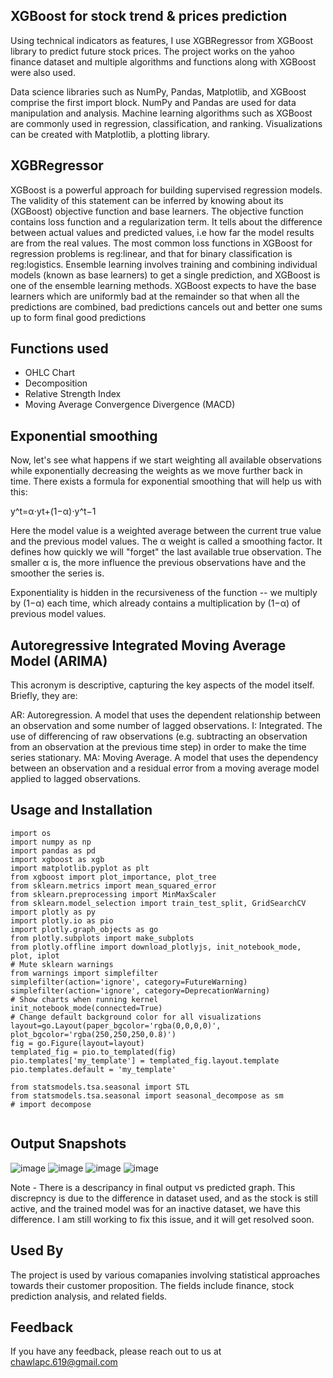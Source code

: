 
## XGBoost for stock trend & prices prediction
Using technical indicators as features, I use XGBRegressor from XGBoost library to predict future stock prices.
The project works on the yahoo finance dataset and multiple algorithms and functions along with XGBoost were also used.

Data science libraries such as NumPy, Pandas, Matplotlib, and XGBoost comprise the first import block. NumPy and Pandas are used for data manipulation and analysis. Machine learning algorithms such as XGBoost are commonly used in regression, classification, and ranking. Visualizations can be created with Matplotlib, a plotting library.

## XGBRegressor
XGBoost is a powerful approach for building supervised regression models. The validity of this statement can be inferred by knowing about its (XGBoost) objective function and base learners. The objective function contains loss function and a regularization term. It tells about the difference between actual values and predicted values, i.e how far the model results are from the real values. The most common loss functions in XGBoost for regression problems is reg:linear, and that for binary classification is reg:logistics. Ensemble learning involves training and combining individual models (known as base learners) to get a single prediction, and XGBoost is one of the ensemble learning methods. XGBoost expects to have the base learners which are uniformly bad at the remainder so that when all the predictions are combined, bad predictions cancels out and better one sums up to form final good predictions


## Functions used
* OHLC Chart
* Decomposition
* Relative Strength Index
*  Moving Average Convergence Divergence (MACD)


## Exponential smoothing
Now, let's see what happens if we start weighting all available observations while exponentially decreasing the weights as we move further back in time. There exists a formula for exponential smoothing that will help us with this:

y^t=α⋅yt+(1−α)⋅y^t−1
 
Here the model value is a weighted average between the current true value and the previous model values. The  α
  weight is called a smoothing factor. It defines how quickly we will "forget" the last available true observation. The smaller  α
  is, the more influence the previous observations have and the smoother the series is.

Exponentiality is hidden in the recursiveness of the function -- we multiply by  (1−α)
  each time, which already contains a multiplication by  (1−α)
  of previous model values.
  
## Autoregressive Integrated Moving Average Model (ARIMA)
This acronym is descriptive, capturing the key aspects of the model itself. Briefly, they are:

AR: Autoregression. A model that uses the dependent relationship between an observation and some number of lagged observations.
I: Integrated. The use of differencing of raw observations (e.g. subtracting an observation from an observation at the previous time step) in order to make the time series stationary.
MA: Moving Average. A model that uses the dependency between an observation and a residual error from a moving average model applied to lagged observations.






## Usage and Installation

```
import os
import numpy as np
import pandas as pd
import xgboost as xgb
import matplotlib.pyplot as plt
from xgboost import plot_importance, plot_tree
from sklearn.metrics import mean_squared_error
from sklearn.preprocessing import MinMaxScaler
from sklearn.model_selection import train_test_split, GridSearchCV
import plotly as py
import plotly.io as pio
import plotly.graph_objects as go
from plotly.subplots import make_subplots
from plotly.offline import download_plotlyjs, init_notebook_mode, plot, iplot
# Mute sklearn warnings
from warnings import simplefilter
simplefilter(action='ignore', category=FutureWarning)
simplefilter(action='ignore', category=DeprecationWarning)
# Show charts when running kernel
init_notebook_mode(connected=True)
# Change default background color for all visualizations
layout=go.Layout(paper_bgcolor='rgba(0,0,0,0)', plot_bgcolor='rgba(250,250,250,0.8)')
fig = go.Figure(layout=layout)
templated_fig = pio.to_templated(fig)
pio.templates['my_template'] = templated_fig.layout.template
pio.templates.default = 'my_template'

from statsmodels.tsa.seasonal import STL
from statsmodels.tsa.seasonal import seasonal_decompose as sm
# import decompose


```

## Output Snapshots
![image](https://github.com/Prayag-Chawla/XGBoost-Fro-Stock-Prediction/assets/92213377/07952a70-6336-4b8c-835b-62ecabd07f25)
![image](https://github.com/Prayag-Chawla/XGBoost-Fro-Stock-Prediction/assets/92213377/cae59b3b-3f75-4056-8eb2-5b6e5017272e)
![image](https://github.com/Prayag-Chawla/XGBoost-Fro-Stock-Prediction/assets/92213377/483df038-87b0-4895-8bdc-29ac94b75339)
![image](https://github.com/Prayag-Chawla/XGBoost-Fro-Stock-Prediction/assets/92213377/ab232e60-cb3f-4cca-ae29-53bb458956e1)

Note - There is a descripancy in final output vs predicted graph. This discrepncy is due to the difference in dataset used, and as the stock is still active, and the trained model was for an inactive dataset, we have this difference. I am still working to fix this issue, and it will get resolved soon.






## Used By
The project is used by various comapanies involving statistical approaches towards their customer proposition. The fields include finance, stock prediction analysis, and related fields.
## Feedback

If you have any feedback, please reach out to us at chawlapc.619@gmail.com

